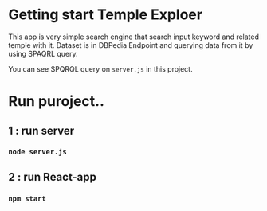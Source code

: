 # Getting start Temple Exploer

This app is very simple search engine that search input keyword and related temple with it.
Dataset is in DBPedia Endpoint and querying data from it by using SPAQRL query.

You can see SPQRQL query on `server.js` in this project.

# Run puroject..
## 1 : run server
### `node server.js`
## 2 : run React-app
### `npm start`